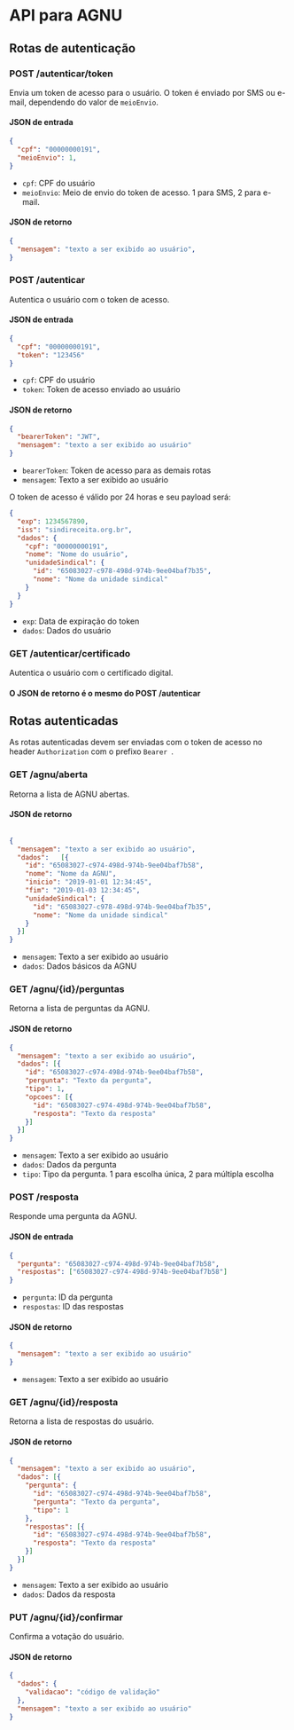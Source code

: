 # API para AGNU


## Rotas de autenticação

### POST /autenticar/token

Envia um token de acesso para o usuário. O token é enviado por SMS ou e-mail, dependendo do valor de `meioEnvio`.

#### JSON de entrada

```json
{
  "cpf": "00000000191",
  "meioEnvio": 1,
}
```

- `cpf`: CPF do usuário
- `meioEnvio`: Meio de envio do token de acesso. 1 para SMS, 2 para e-mail.

#### JSON de retorno

```json
{
  "mensagem": "texto a ser exibido ao usuário",
}
```


### POST /autenticar

Autentica o usuário com o token de acesso.

#### JSON de entrada

```json
{
  "cpf": "00000000191",
  "token": "123456"
}
```

- `cpf`: CPF do usuário
- `token`: Token de acesso enviado ao usuário

#### JSON de retorno

```json
{
  "bearerToken": "JWT",
  "mensagem": "texto a ser exibido ao usuário"
}
```

- `bearerToken`: Token de acesso para as demais rotas
- `mensagem`: Texto a ser exibido ao usuário

O token de acesso é válido por 24 horas e seu payload será:

```json
{
  "exp": 1234567890,
  "iss": "sindireceita.org.br",
  "dados": {
    "cpf": "00000000191",
    "nome": "Nome do usuário",
    "unidadeSindical": {
      "id": "65083027-c978-498d-974b-9ee04baf7b35",
      "nome": "Nome da unidade sindical"
    }
  }
}
```

- `exp`: Data de expiração do token
- `dados`: Dados do usuário

### GET /autenticar/certificado

Autentica o usuário com o certificado digital.

#### O JSON de retorno é o mesmo do POST /autenticar

## Rotas autenticadas

As rotas autenticadas devem ser enviadas com o token de acesso no header `Authorization` com o prefixo `Bearer `.

### GET /agnu/aberta

Retorna a lista de AGNU abertas.

#### JSON de retorno

```json

{
  "mensagem": "texto a ser exibido ao usuário",
  "dados":   [{
    "id": "65083027-c974-498d-974b-9ee04baf7b58",
    "nome": "Nome da AGNU",
    "inicio": "2019-01-01 12:34:45",
    "fim": "2019-01-03 12:34:45",
    "unidadeSindical": {
      "id": "65083027-c978-498d-974b-9ee04baf7b35",
      "nome": "Nome da unidade sindical"
    }
  }]
}

```

- `mensagem`: Texto a ser exibido ao usuário
- `dados`: Dados básicos da AGNU

### GET /agnu/{id}/perguntas

Retorna a lista de perguntas da AGNU.

#### JSON de retorno

```json
{
  "mensagem": "texto a ser exibido ao usuário",
  "dados": [{
    "id": "65083027-c974-498d-974b-9ee04baf7b58",
    "pergunta": "Texto da pergunta",
    "tipo": 1,
    "opcoes": [{
      "id": "65083027-c974-498d-974b-9ee04baf7b58",
      "resposta": "Texto da resposta"
    }]
  }]
}
```

- `mensagem`: Texto a ser exibido ao usuário
- `dados`: Dados da pergunta
- `tipo`: Tipo da pergunta. 1 para escolha única, 2 para múltipla escolha

### POST /resposta

Responde uma pergunta da AGNU.

#### JSON de entrada

```json
{
  "pergunta": "65083027-c974-498d-974b-9ee04baf7b58",
  "respostas": ["65083027-c974-498d-974b-9ee04baf7b58"]
}
```

- `pergunta`: ID da pergunta
- `respostas`: ID das respostas

#### JSON de retorno

```json
{
  "mensagem": "texto a ser exibido ao usuário"
}
```

- `mensagem`: Texto a ser exibido ao usuário

### GET /agnu/{id}/resposta

Retorna a lista de respostas do usuário.

#### JSON de retorno

```json
{
  "mensagem": "texto a ser exibido ao usuário",
  "dados": [{
    "pergunta": {
      "id": "65083027-c974-498d-974b-9ee04baf7b58",
      "pergunta": "Texto da pergunta",
      "tipo": 1
    },
    "respostas": [{
      "id": "65083027-c974-498d-974b-9ee04baf7b58",
      "resposta": "Texto da resposta"
    }]
  }]
}
```

- `mensagem`: Texto a ser exibido ao usuário
- `dados`: Dados da resposta

### PUT /agnu/{id}/confirmar

Confirma a votação do usuário.

#### JSON de retorno

```json
{
  "dados": {
    "validacao": "código de validação"
  },
  "mensagem": "texto a ser exibido ao usuário"
}
```